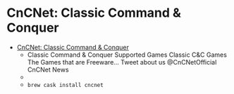 # CnCNet: Classic Command & Conquer
- [CnCNet: Classic Command & Conquer](https://cncnet.org/)
  -  Classic Command & Conquer Supported Games Classic C&C Games The Games that are Freeware... Tweet about us @CnCNetOfficial CnCNet News
  - 
  - `brew cask install cncnet`
